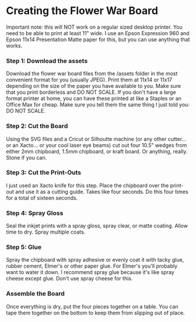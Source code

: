 # Creating the Flower War Board

Important note: this will NOT work on a regular sized desktop printer. You need to be able to print at least 11" wide. I use an Epson Expression 960 and Epson 11x14 Presentation Matte paper for this, but you can use anything that works. 


### Step 1: Download the assets

Download the flower war board files from the /assets folder in the most convenient format for you (usually JPEG). Print them at 11x14 or 11x17 depending on the size of the paper you have available to you. Make sure that you print borderless and DO NOT SCALE. If you don't have a large format printer at home, you can have these printed at like a Staples or an Office Max for cheap. Make sure you tell them the same thing I just told you: DO NOT SCALE. 

### Step 2: Cut the Board

Using the SVG files and a Cricut or Silhoutte machine (or any other cutter... or an Xacto... or your cool laser eye beams) cut out four 10.5" wedges from either 2mm chipboard, 1.5mm chipboard, or kraft board. Or anything, really. Stone if you can. 

### Step 3: Cut the Print-Outs

I just used an Xacto knife for this step. Place the chipboard over the print-out and use it as a cutting guide. Takes like four seconds. Do this four times for a total of sixteen seconds.

### Step 4: Spray Gloss

Seal the inkjet prints with a spray gloss, spray clear, or matte coating. Allow time to dry. Spray multiple coats.

### Step 5: Glue

Spray the chipboard with spray adhesive or evenly coat it with tacky glue, rubber cement, Elmer's or other paper glue. For Elmer's you'll probably want to water it down. I recommend spray glue because it's like spray cheese except glue. Don't use spray cheese for this.

### Assemble the Board

Once everything is dry, put the four pieces together on a table. You can tape them together on the bottom to keep them from slipping out of place. 

